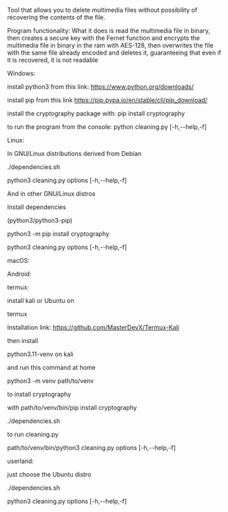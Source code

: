Tool that allows you to delete multimedia files without possibility of recovering the contents of the file.

Program functionality: What it does is read the multimedia file in binary, then creates a secure key with the Fernet function and encrypts the multimedia file in binary in the ram with AES-128, then overwrites the file with the same file already encoded and deletes it, guaranteeing that even if it is recovered, it is not readable

Windows: 

install python3 from this link: https://www.python.org/downloads/

install pip from this link https://pip.pypa.io/en/stable/cli/pip_download/

install the cryptography package with: pip install cryptography

to run the program from the console: python cleaning.py [-h,--help,-f]

Linux: 

In GNU/Linux distributions derived from Debian

./dependencies.sh

python3 cleaning.py options [-h,--help,-f]

And in other GNU/Linux distros 

Install dependencies

(python3/python3-pip)

python3 -m pip install cryptography

python3 cleaning.py options [-h,--help,-f]

macOS:

 


Android:

 termux:

   install kali or Ubuntu on 
  
   termux 
  
   Installation link: https://github.com/MasterDevX/Termux-Kali

   then install 

   python3.11-venv on kali

   and run this command at home

   python3 -m venv path/to/venv

   to install cryptography

   with path/to/venv/bin/pip install cryptography

   ./dependencies.sh

   to run cleaning.py

   path/to/venv/bin/python3 cleaning.py options [-h,--help,-f]


 userland:

   just choose the Ubuntu distro 

   ./dependencies.sh
   

   python3 cleaning.py options [-h,--help,-f]
